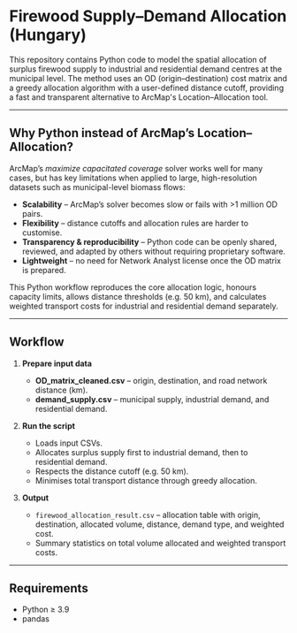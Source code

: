 # Firewood Supply–Demand Allocation (Hungary)

This repository contains Python code to model the spatial allocation of surplus firewood supply to industrial and residential demand centres at the municipal level. The method uses an OD (origin–destination) cost matrix and a greedy allocation algorithm with a user-defined distance cutoff, providing a fast and transparent alternative to ArcMap's Location–Allocation tool.

---

## Why Python instead of ArcMap’s Location–Allocation?

ArcMap’s *maximize capacitated coverage* solver works well for many cases, but has key limitations when applied to large, high-resolution datasets such as municipal-level biomass flows:

- **Scalability** – ArcMap’s solver becomes slow or fails with >1 million OD pairs.
- **Flexibility** – distance cutoffs and allocation rules are harder to customise.
- **Transparency & reproducibility** – Python code can be openly shared, reviewed, and adapted by others without requiring proprietary software.
- **Lightweight** – no need for Network Analyst license once the OD matrix is prepared.

This Python workflow reproduces the core allocation logic, honours capacity limits, allows distance thresholds (e.g. 50 km), and calculates weighted transport costs for industrial and residential demand separately.

---

## Workflow

1. **Prepare input data**
   - **OD_matrix_cleaned.csv** – origin, destination, and road network distance (km).
   - **demand_supply.csv** – municipal supply, industrial demand, and residential demand.

2. **Run the script**
   - Loads input CSVs.
   - Allocates surplus supply first to industrial demand, then to residential demand.
   - Respects the distance cutoff (e.g. 50 km).
   - Minimises total transport distance through greedy allocation.

3. **Output**
   - `firewood_allocation_result.csv` – allocation table with origin, destination, allocated volume, distance, demand type, and weighted cost.
   - Summary statistics on total volume allocated and weighted transport costs.

---

## Requirements

- Python ≥ 3.9  
- pandas

